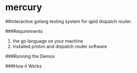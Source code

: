 # mercury
##interactive golang testing system for qpid dispatch router.

###Requirements

  1. the go language on your machine
  2. installed proton and dispatch router software


###Running the Demos




###How it Works


